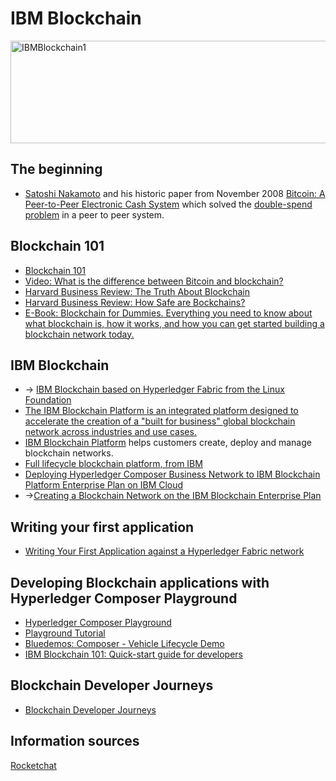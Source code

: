 
# IBM Blockchain
<img src="https://farm5.staticflickr.com/4338/36822231841_bc13a7147a_z.jpg" width="640" height="164" alt="IBMBlockchain1">

## The beginning
* [Satoshi Nakamoto](https://en.wikipedia.org/wiki/Satoshi_Nakamoto) and his historic paper from November 2008 [Bitcoin: A Peer-to-Peer Electronic Cash System](https://bitcoin.org/bitcoin.pdf) which solved the [double-spend problem](http://www.investopedia.com/terms/d/doublespending.asp) in a peer to peer system.

## Blockchain 101
* [Blockchain 101](https://public.dhe.ibm.com/common/ssi/ecm/xi/en/xi912346usen/XI912346USEN.PDF)
* [Video: What is the difference between Bitcoin and blockchain?](https://youtu.be/MKwa-BqnJDg)
* [Harvard Business Review: The Truth About Blockchain](https://hbr.org/2017/01/the-truth-about-blockchain)
* [Harvard Business Review: How Safe are Bockchains?](https://hbr.org/2017/03/how-safe-are-blockchains-it-depends)
* [E-Book: Blockchain for Dummies. Everything you need to know about what blockchain is, how it works, and how you can get started building a blockchain network today.](https://www-01.ibm.com/common/ssi/cgi-bin/ssialias?htmlfid=XIM12354USEN)

## IBM Blockchain 
* -> [IBM Blockchain based on Hyperledger Fabric from the Linux Foundation](https://www.ibm.com/blockchain/hyperledger.html)
* [The IBM Blockchain Platform is an integrated platform designed to accelerate the creation of a "built for business" global blockchain network across industries and use cases.](https://www.ibm.com/blockchain/offerings.html)
* [IBM Blockchain Platform](https://www.ibm.com/blockchain/platform/) helps customers create, deploy and manage blockchain networks. 
* [Full lifecycle blockchain platform, from IBM](https://youtu.be/LYoWf855I9g)
* [Deploying Hyperledger Composer Business Network to IBM Blockchain Platform Enterprise Plan on IBM Cloud](https://ibm-blockchain.github.io/platform-deployment/)
* ->[Creating a Blockchain Network on the IBM Blockchain Enterprise Plan ](ibmblockchainnetwork.MD)

## Writing your first application
* [Writing Your First Application against a Hyperledger Fabric network](http://hyperledger-fabric.readthedocs.io/en/latest/write_first_app.html)

## Developing Blockchain applications with Hyperledger Composer Playground
* [Hyperledger Composer Playground](https://composer-playground.mybluemix.net/login)
* [Playground Tutorial](https://hyperledger.github.io/composer/tutorials/playground-guide.html)
* [Bluedemos: Composer - Vehicle Lifecycle Demo](https://bluedemos.com/show/159)
* [IBM Blockchain 101: Quick-start guide for developers](https://www.ibm.com/developerworks/cloud/library/cl-ibm-blockchain-101-quick-start-guide-for-developers-bluemix-trs/index.html)

## Blockchain Developer Journeys
* [Blockchain Developer Journeys](DEVELOPER%20JOURNEYS.md)

## Information sources
[Rocketchat](https://chat.hyperledger.org/channel/general)
